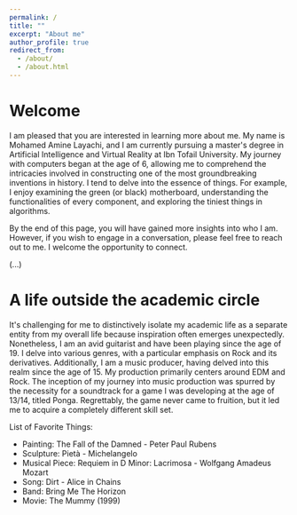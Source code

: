 ```yaml
---
permalink: /
title: ""
excerpt: "About me"
author_profile: true
redirect_from: 
  - /about/
  - /about.html
---
```

**Welcome**
===========================
I am pleased that you are interested in learning more about me. My name is Mohamed Amine Layachi, and I am currently pursuing a master's degree in Artificial Intelligence and Virtual Reality at Ibn Tofail University. My journey with computers began at the age of 6, allowing me to comprehend the intricacies involved in constructing one of the most groundbreaking inventions in history. I tend to delve into the essence of things. For example, I enjoy examining the green (or black) motherboard, understanding the functionalities of every component, and exploring the tiniest things in algorithms.

By the end of this page, you will have gained more insights into who I am. However, if you wish to engage in a conversation, please feel free to reach out to me. I welcome the opportunity to connect.

(...)

**A life outside the academic circle**
======
It's challenging for me to distinctively isolate my academic life as a separate entity from my overall life because inspiration often emerges unexpectedly. Nonetheless, I am an avid guitarist and have been playing since the age of 19. I delve into various genres, with a particular emphasis on Rock and its derivatives. Additionally, I am a music producer, having delved into this realm since the age of 15. My production primarily centers around EDM and Rock. The inception of my journey into music production was spurred by the necessity for a soundtrack for a game I was developing at the age of 13/14, titled Ponga. Regrettably, the game never came to fruition, but it led me to acquire a completely different skill set.

List of Favorite Things:
* Painting: The Fall of the Damned - Peter Paul Rubens
* Sculpture: Pietà - Michelangelo
* Musical Piece: Requiem in D Minor: Lacrimosa - Wolfgang Amadeus Mozart
* Song: Dirt - Alice in Chains
* Band: Bring Me The Horizon
* Movie: The Mummy (1999)



